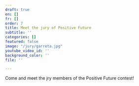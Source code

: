 ```yaml
---
draft: true
en: []
fr: []
order: 7
title: Meet the jury of Positive Future
subtitle: ''
categories: []
featured: false
image: "/jury/garreta.jpg"
youtube_video_id: ''
background_color: ''
file: ''

---
```

Come and meet the jry members of the Positive Future contest!